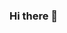 ### Hi there 👋

<!--
**rwndy/rwndy** is a ✨ _special_ ✨ repository because its `README.md` (this file) appears on your GitHub profile.

My name is riwandi. But, You can call Me Wandi. My hobby is reading anything i see. like, advertising signpost, obat kuat ads and also comedy book

why i choose front end developer to be my job and why i took javascript as a programming language?
because Javascript is weird and made me mad also sucks

Here are some ideas to get you started:

- 🔭 I’m currently working on corporate.
-->
